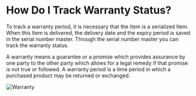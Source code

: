 # How Do I Track Warranty Status?

To track a warranty period, it is necessary that the Item is a serialized Item.
When this Item is delivered, the delivery date and the expiry period is saved in the serial number master. Through the serial number master you can track the warranty status.

A warranty means a guarantee or a promise which provides assurance by one party to the other party which allows for a legal remedy if that promise is not true or followed. A warranty period is a time period in which a purchased product may be returned or exchanged.

![Warranty](/assets/frappe_io/images/erpnext/faq-warranty.png)

